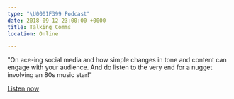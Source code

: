 ```yaml
---
type: "\U0001F399️ Podcast"
date: 2018-09-12 23:00:00 +0000
title: Talking Comms
location: Online

---
```

"On ace-ing social media and how simple changes in tone and content can engage with your audience. And do listen to the very end for a nugget involving an 80s music star!"

[Listen now](http://talkingcomms.libsyn.com/episode-6)